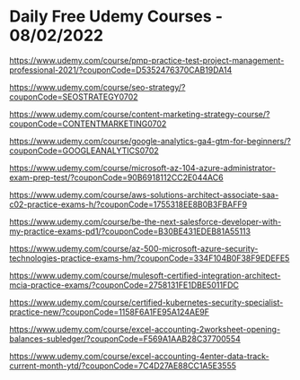 # Daily Free Udemy Courses - 08/02/2022

https://www.udemy.com/course/pmp-practice-test-project-management-professional-2021/?couponCode=D5352476370CAB19DA14
https://www.udemy.com/course/seo-strategy/?couponCode=SEOSTRATEGY0702
https://www.udemy.com/course/content-marketing-strategy-course/?couponCode=CONTENTMARKETING0702
https://www.udemy.com/course/google-analytics-ga4-gtm-for-beginners/?couponCode=GOOGLEANALYTICS0702
https://www.udemy.com/course/microsoft-az-104-azure-administrator-exam-prep-test/?couponCode=90B6918112CC2E044AC6
https://www.udemy.com/course/aws-solutions-architect-associate-saa-c02-practice-exams-h/?couponCode=1755318EE8B0B3FBAFF9
https://www.udemy.com/course/be-the-next-salesforce-developer-with-my-practice-exams-pd1/?couponCode=B30BE431EDEB81A55113
https://www.udemy.com/course/az-500-microsoft-azure-security-technologies-practice-exams-hm/?couponCode=334F104B0F38F9EDEFE5
https://www.udemy.com/course/mulesoft-certified-integration-architect-mcia-practice-exams/?couponCode=2758131FE1DBE5011FDC
https://www.udemy.com/course/certified-kubernetes-security-specialist-practice-new/?couponCode=1158F6A1FE95A124AE9F
https://www.udemy.com/course/excel-accounting-2worksheet-opening-balances-subledger/?couponCode=F569A1AAB28C37700554
https://www.udemy.com/course/excel-accounting-4enter-data-track-current-month-ytd/?couponCode=7C4D27AE88CC1A5E3555
